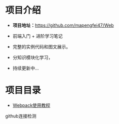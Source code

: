# 项目介绍

- **项目地址：**<https://github.com/mapengfei47/Web>

- 前端入门 + 进阶学习笔记
- 完整的实例代码和图文展示。
- 分知识模块化学习，
- 持续更新中...

# 项目目录

- [Webpack使用教程](https://github.com/mapengfei47/webpack)

 

github连接检测